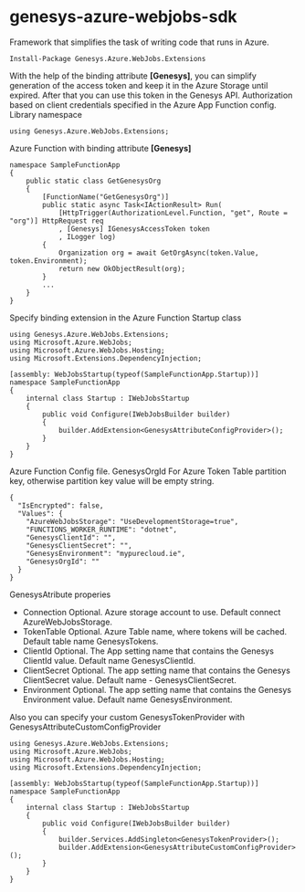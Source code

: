 # genesys-azure-webjobs-sdk
Framework that simplifies the task of writing code that runs in Azure.

```{"language":"csharp"}
Install-Package Genesys.Azure.WebJobs.Extensions
```
With the help of the binding attribute **[Genesys]**, you can simplify generation of the access token and keep it in the Azure Storage until expired.  After that you can use this token in the Genesys API.
Authorization based on client credentials specified in the Azure App Function config.
Library namespace
```{"language":"csharp"}
using Genesys.Azure.WebJobs.Extensions;
```
Azure Function with binding attribute **[Genesys]**
```{"language":"csharp"}
namespace SampleFunctionApp
{
    public static class GetGenesysOrg
    {
        [FunctionName("GetGenesysOrg")]
        public static async Task<IActionResult> Run(
            [HttpTrigger(AuthorizationLevel.Function, "get", Route = "org")] HttpRequest req
            , [Genesys] IGenesysAccessToken token
            , ILogger log)
        {
            Organization org = await GetOrgAsync(token.Value, token.Environment);
            return new OkObjectResult(org);
        }
        ...
    }
}
```

Specify binding extension in the Azure Function Startup class
```{"language":"csharp"}
using Genesys.Azure.WebJobs.Extensions;
using Microsoft.Azure.WebJobs;
using Microsoft.Azure.WebJobs.Hosting;
using Microsoft.Extensions.DependencyInjection;

[assembly: WebJobsStartup(typeof(SampleFunctionApp.Startup))]
namespace SampleFunctionApp
{
    internal class Startup : IWebJobsStartup
    {
        public void Configure(IWebJobsBuilder builder)
        {
            builder.AddExtension<GenesysAttributeConfigProvider>();
        }
    }
}
```
Azure Function Config file. GenesysOrgId For Azure Token Table partition key, otherwise partition key value will be empty string.
```{"language":"csharp"}
{
  "IsEncrypted": false,
  "Values": {
    "AzureWebJobsStorage": "UseDevelopmentStorage=true",
    "FUNCTIONS_WORKER_RUNTIME": "dotnet",
    "GenesysClientId": "",
    "GenesysClientSecret": "",
    "GenesysEnvironment": "mypurecloud.ie",
    "GenesysOrgId": ""
  }
}
```

GenesysAtribute properies
- Connection Optional. Azure storage account to use. Default connect AzureWebJobsStorage.
- TokenTable Optional. Azure Table name, where tokens will be cached. Default table name GenesysTokens.
- ClientId Optional. The App setting name that contains the Genesys ClientId value. Default name GenesysClientId.
- ClientSecret Optional. The app setting name that contains the Genesys ClientSecret value. Default name - GenesysClientSecret.
- Environment Optional. The app setting name that contains the Genesys Environment value. Default name GenesysEnvironment.

Also you can specify your custom GenesysTokenProvider with GenesysAttributeCustomConfigProvider
```{"language":"csharp"}
using Genesys.Azure.WebJobs.Extensions;
using Microsoft.Azure.WebJobs;
using Microsoft.Azure.WebJobs.Hosting;
using Microsoft.Extensions.DependencyInjection;

[assembly: WebJobsStartup(typeof(SampleFunctionApp.Startup))]
namespace SampleFunctionApp
{
    internal class Startup : IWebJobsStartup
    {
        public void Configure(IWebJobsBuilder builder)
        {
            builder.Services.AddSingleton<GenesysTokenProvider>();
            builder.AddExtension<GenesysAttributeCustomConfigProvider>();
        }
    }
}
```


